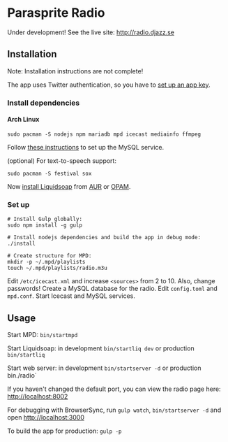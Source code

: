# Parasprite Radio

Under development! See the live site: http://radio.djazz.se

## Installation

Note: Installation instructions are not complete!

The app uses Twitter authentication, so you have to [set up an app key](https://apps.twitter.com/).

### Install dependencies

#### Arch Linux

`sudo pacman -S nodejs npm mariadb mpd icecast mediainfo ffmpeg`

Follow [these instructions](https://wiki.archlinux.org/index.php/MySQL#Installation) to set up the MySQL service.

(optional) For text-to-speech support:

`sudo pacman -S festival sox`

Now [install Liquidsoap](http://liquidsoap.fm/download.html) from [AUR](https://aur.archlinux.org/packages/liquidsoap/) or [OPAM](https://opam.ocaml.org/packages/liquidsoap/).


### Set up
```
# Install Gulp globally:
sudo npm install -g gulp

# Install nodejs dependencies and build the app in debug mode:
./install

# Create structure for MPD:
mkdir -p ~/.mpd/playlists
touch ~/.mpd/playlists/radio.m3u
```

Edit `/etc/icecast.xml` and increase `<sources>` from 2 to 10. Also, change passwords! Create a MySQL database for the radio. Edit `config.toml` and `mpd.conf`. Start Icecast and MySQL services.

## Usage

Start MPD: `bin/startmpd`

Start Liquidsoap: in development `bin/startliq dev` or production `bin/startliq`

Start web server: in development `bin/startserver -d` or production bin./radio`

If you haven't changed the default port, you can view the radio page here: [http://localhost:8002](http://localhost:8002)

For debugging with BrowserSync, run `gulp watch`, `bin/startserver -d` and open [http://localhost:3000](http://localhost:3000)

To build the app for production: `gulp -p`
